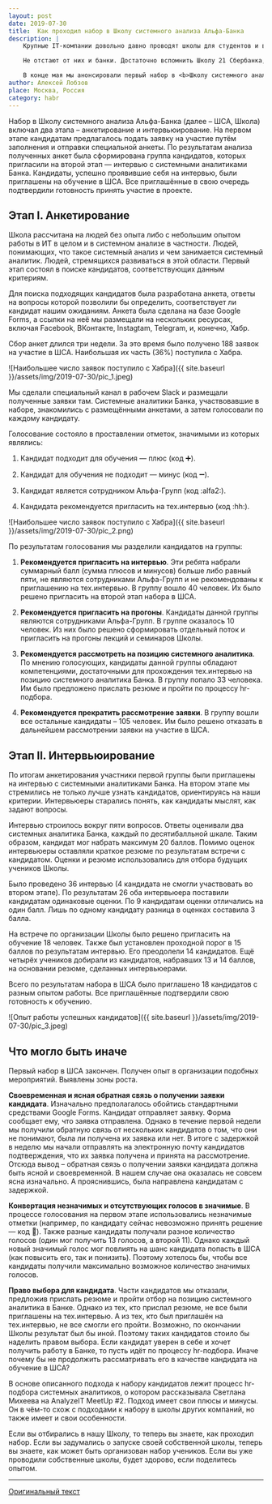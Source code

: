 ```yaml
---
layout: post
date: 2019-07-30
title:  Как проходил набор в Школу системного анализа Альфа-Банка
description: |
    Крупные IT-компании довольно давно проводят школы для студентов и выпускников инженерных и математических специальностей. Кто не слышал о Школе анализа данных Яндекса или Школе программистов HeadHunter? Возраст этих проектов уже измеряется десятилетием.<br><br>

    Не отстают от них и банки. Достаточно вспомнить Школу 21 Сбербанка, Raiffeisen Java School или Финтех Школу Tinkoff.ru. Эти проекты призваны не только дать теоретические знания, но и развить практические навыки, сформировать портфолио молодого специалиста, повысить его шансы на трудоустройство.<br><br>

    В конце мая мы анонсировали первый набор в <b>Школу системного анализа</b> Альфа-Банка. Прошло два месяца, набор окончен. Сегодня я хочу рассказать, как он проходил и что могло быть сделано иначе. Всех заинтересованных приглашаю под кат.
author: Алексей Лобзов
place: Москва, Россия
category: habr
---
```


Набор в Школу системного анализа Альфа-Банка (далее – ШСА, Школа) включал два этапа – анкетирование и интервьюирование. На первом этапе кандидатам предлагалось подать заявку на участие путём заполнения и отправки специальной анкеты. По результатам анализа полученных анкет была сформирована группа кандидатов, которых пригласили на второй этап — интервью с системными аналитиками Банка. Кандидаты, успешно проявившие себя на интервью, были приглашены на обучение в ШСА. Все приглашённые в свою очередь подтвердили готовность принять участие в проекте.

## Этап I. Анкетирование

Школа рассчитана на людей без опыта либо с небольшим опытом работы в ИТ в целом и в системном анализе в частности. Людей, понимающих, что такое системный анализ и чем занимается системный аналитик. Людей, стремящихся развиваться в этой области. Первый этап состоял в поиске кандидатов, соответствующих данным критериям.

Для поиска подходящих кандидатов была разработана анкета, ответы на вопросы которой позволили бы определить, соответствует ли кандидат нашим ожиданиям. Анкета была сделана на базе Google Forms, а ссылки на неё мы размещали на нескольких ресурсах, включая Facebook, ВКонтакте, Instagtam, Telegram, и, конечно, Хабр.

Сбор анкет длился три недели. За это время было получено 188 заявок на участие в ШСА. Наибольшая их часть (36%) поступила с Хабра.

![Наибольшее число заявок поступило с Хабра]({{ site.baseurl }}/assets/img/2019-07-30/pic_1.jpeg)

Мы сделали специальный канал в рабочем Slack и размещали полученные заявки там. Системные аналитики Банка, участвовавшие в наборе, знакомились с размещёнными анкетами, а затем голосовали по каждому кандидату.

Голосование состояло в проставлении отметок, значимыми из которых являлись:

1. Кандидат подходит для обучения — плюс (код :heavy_plus_sign:).

2. Кандидат для обучения не подходит — минус (код :heavy_minus_sign:).

3. Кандидат является сотрудником Альфа-Групп (код :alfa2:).

4. Кандидата рекомендуется пригласить на тех.интервью (код :hh:).

![Наибольшее число заявок поступило с Хабра]({{ site.baseurl }}/assets/img/2019-07-30/pic_2.png)

По результатам голосования мы разделили кандидатов на группы:

1. **Рекомендуется пригласить на интервью**. Эти ребята набрали суммарный балл (сумма плюсов и минусов) больше либо равный пяти, не являются сотрудниками Альфа-Групп и не рекомендованы к приглашению на тех.интервью. В группу вошло 40 человек. Их было решено пригласить на второй этап набора в ШСА.

2. **Рекомендуется пригласить на прогоны**. Кандидаты данной группы являются сотрудниками Альфа-Групп. В группе оказалось 10 человек. Из них было решено сформировать отдельный поток и пригласить на прогоны лекций и семинаров Школы.

3. **Рекомендуется рассмотреть на позицию системного аналитика**. По мнению голосующих, кандидаты данной группы обладают компетенциями, достаточными для прохождения тех.интервью на позицию системного аналитика Банка. В группу попало 33 человека. Им было предложено прислать резюме и пройти по процессу hr-подбора.

4. **Рекомендуется прекратить рассмотрение заявки**. В группу вошли все остальные кандидаты – 105 человек. Им было решено отказать в дальнейшем рассмотрении заявки на участие в ШСА.

## Этап II. Интервьюирование

По итогам анкетирования участники первой группы были приглашены на интервью с системными аналитиками Банка. На втором этапе мы стремились не только лучше узнать кандидатов, ориентируясь на наши критерии. Интервьюеры старались понять, как кандидаты мыслят, как задают вопросы.

Интервью строилось вокруг пяти вопросов. Ответы оценивали два системных аналитика Банка, каждый по десятибалльной шкале. Таким образом, кандидат мог набрать максимум 20 баллов. Помимо оценок интервьюеры оставляли краткое резюме по результатам встречи с кандидатом. Оценки и резюме использовались для отбора будущих учеников Школы.

Было проведено 36 интервью (4 кандидата не смогли участвовать во втором этапе). По результатам 26 оба интервьюера поставили кандидатам одинаковые оценки. По 9 кандидатам оценки отличались на один балл. Лишь по одному кандидату разница в оценках составила 3 балла.

На встрече по организации Школы было решено пригласить на обучение 18 человек. Также был установлен проходной порог в 15 баллов по результатам интервью. Его преодолели 14 кандидатов. Ещё четырёх учеников добирали из кандидатов, набравших 13 и 14 баллов, на основании резюме, сделанных интервьюерами.

Всего по результатам набора в ШСА было приглашено 18 кандидатов с разным опытом работы. Все приглашённые подтвердили свою готовность к обучению.

![Опыт работы успешных кандидатов]({{ site.baseurl }}/assets/img/2019-07-30/pic_3.jpeg)

## Что могло быть иначе

Первый набор в ШСА закончен. Получен опыт в организации подобных мероприятий. Выявлены зоны роста.

**Своевременная и ясная обратная связь о получении заявки кандидата**. Изначально предполагалось обойтись стандартными средствами Google Forms. Кандидат отправляет заявку. Форма сообщает ему, что заявка отправлена. Однако в течение первой недели мы получили обратную связь от нескольких кандидатов о том, что они не понимают, была ли получена их заявка или нет. В итоге с задержкой в неделю мы начали отправлять на электронную почту кандидатов подтверждения, что их заявка получена и принята на рассмотрение. Отсюда вывод – обратная связь о получении заявки кандидата должна быть ясной и своевременной. В нашем случае она оказалась не совсем ясна изначально. А прояснившись, была направлена кандидатам с задержкой.

**Конвертация незначимых и отсутствующих голосов в значимые**. В процессе голосования на первом этапе использовались незначимые отметки (например, по кандидату сейчас невозможно принять решение — код :thinking:). Также разные кандидаты получали разное количество голосов (один мог получить 13 голосов, а второй 11). Однако каждый новый значимый голос мог повлиять на шанс кандидата попасть в ШСА (как повысить его, так и понизить). Поэтому хотелось бы, чтобы все кандидаты получили максимально возможное количество значимых голосов.

**Право выбора для кандидата**. Части кандидатов мы отказали, предложив прислать резюме и пройти отбор на позицию системного аналитика в Банке. Однако из тех, кто прислал резюме, не все были приглашены на тех.интервью. А из тех, кто был приглашён на тех.интервью, не все смогли его пройти. Возможно, по окончании Школы результат был бы иной. Поэтому таких кандидатов стоило бы наделить правом выбора. Если кандидат уверен в себе и хочет получить работу в Банке, то пусть идёт по процессу hr-подбора. Иначе почему бы не продолжить рассматривать его в качестве кандидата на обучение в ШСА?

В основе описанного подхода к набору кандидатов лежит процесс hr-подбора системных аналитиков, о котором рассказывала Светлана Михеева на AnalyzeIT MeetUp #2. Подход имеет свои плюсы и минусы. Он в чём-то схож с подходами к набору в школы других компаний, но также имеет и свои особенности.

Если вы отбирались в нашу Школу, то теперь вы знаете, как проходил набор. Если вы задумались о запуске своей собственной школы, теперь вы знаете, как может быть организован набор учеников. Если вы уже проводили собственные школы, будет здорово, если поделитесь опытом.

---

[Оригинальный текст](https://habr.com/ru/companies/alfa/articles/461643/)